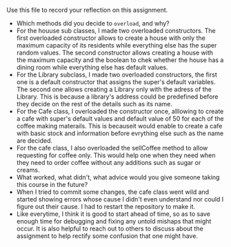 Use this file to record your reflection on this assignment.

- Which methods did you decide to `overload`, and why?
- For the houuse sub classes, I made two overloaded constructors. The first overloaded constructor allows to create a house with only the maximum capacity of its residents while everything else has the super random values. The second constructor allows creating a house with the maximum capacity and the boolean to chek whether the house has a dining room while everything else has default values. 
- For the Library subclass, I made two overloaded constructors, the first one is a default constructor that assigns the super's default variables. The second one allows creating a Library only with the adress of the Library. This is because a library's address could be predefined before they decide on the rest of the details such as its name.
- For the Cafe class, I overloaded the constructor once, alllowing to create a cafe with super's default values and default value of 50 for each of the coffee making materails. This is becauseit would enable to create a cafe with basic stock and information before evrything else such as the name are decided.
- For the cafe class, I also overloaded the sellCoffee method to allow requesting for coffee only. This would help one when they need when they need to order coffee without any additions such as sugar or creams.
- What worked, what didn't, what advice would you give someone taking this course in the future?
- When I tried to commit some changes, the cafe class went wild and started showing errors whose cause I didn't even understand nor could I figure out their cause. I had to restart the repository to make it.
- Like everytime, I think it is good to start ahead of time, so as to save enough time for debugging and fixing any untold mishaps that might occur. It is also helpful to reach out to others to discuss about the assignment to help rectify some confusion that one might have. 
